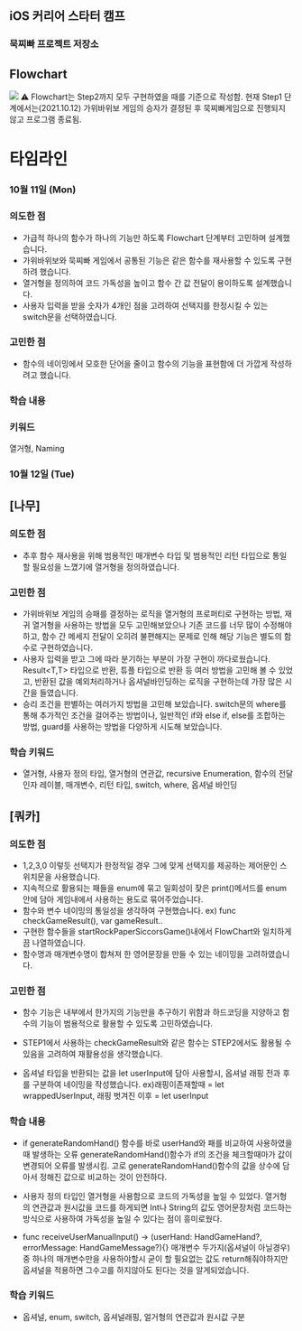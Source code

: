 ## iOS 커리어 스타터 캠프

### 묵찌빠 프로젝트 저장소

## Flowchart

![](https://i.imgur.com/LdRZ40O.png)
:warning:  Flowchart는 Step2까지 모두 구현하였을 때를 기준으로 작성함. 현재 Step1 단계에서는(2021.10.12) 가위바위보 게임의 승자가 결정된 후 묵찌빠게임으로 진행되지 않고 프로그램 종료됨.
# 타임라인 

### 10월 11일 (Mon)
### 의도한 점
- 가급적 하나의 함수가 하나의 기능만 하도록 Flowchart 단계부터 고민하며 설계했습니다.
- 가위바위보와 묵찌빠 게임에서 공통된 기능은 같은 함수를 재사용할 수 있도록 구현하려 했습니다.
- 열거형을 정의하여 코드 가독성을 높이고 함수 간 값 전달이 용이하도록 설계했습니다.
- 사용자 입력을 받을 숫자가 4개인 점을 고려하여 선택지를 한정시킬 수 있는 switch문을 선택하였습니다.


### 고민한 점
- 함수의 네이밍에서 모호한 단어을 줄이고 함수의 기능을 표현함에 더 가깝게 작성하려고 했습니다.

### 학습 내용
### 키워드
열거형, Naming

### 10월 12일 (Tue)

## [나무]
### 의도한 점
- 추후 함수 재사용을 위해 범용적인 매개변수 타입 및 범용적인 리턴 타입으로 통일할 필요성을 느꼈기에 열거형을 정의하였습니다.

### 고민한 점
- 가위바위보 게임의 승패를 결정하는 로직을 열거형의 프로퍼티로 구현하는 방법, 재귀 열거형을 사용하는 방법을 모두 고민해보았으나 기존 코드를 너무 많이 수정해야 하고, 함수 간 메세지 전달이 오히려 불편해지는 문제로 인해 해당 기능은 별도의 함수로 구현하였습니다.
- 사용자 입력을 받고 그에 따라 분기하는 부분이 가장 구현이 까다로웠습니다. Result<T,T> 타입으로 반환, 튜플 타입으로 반환 등 여러 방법을 고민해 볼 수 있었고, 반환된 값을 예외처리하거나 옵셔널바인딩하는 로직을 구현하는데 가장 많은 시간을 들였습니다. 
- 승리 조건을 판별하는 여러가지 방법을 고민해 보았습니다. switch문의 where를 통해 추가적인 조건을 걸어주는 방법이나, 일반적인 if와 else if, else를 조합하는 방법, guard를 사용하는 방법을 다양하게 시도해 보았습니다.
### 학습 키워드
- 열거형, 사용자 정의 타입, 열거형의 연관값, recursive Enumeration, 함수의 전달인자 레이블, 매개변수, 리턴 타입, switch, where, 옵셔널 바인딩




## [쿼카]
### 의도한 점
- 1,2,3,0 이렇듯 선택지가 한정적일 경우 그에 맞게 선택지를 제공하는 제어문인 스위치문을 사용했습니다.
- 지속적으로 활용되는 패들을 enum에 묶고 일회성이 잦은 print()메서드를 enum안에 담아 게임내에서 사용하는 용도로 묶어주었습니다.
- 함수와 변수 네이밍의 통일성을 생각하여 구현했습니다. ex) func checkGameResult(), var gameResult..
- 구현한 함수들을 startRockPaperSiccorsGame()내에서 FlowChart와 일치하게끔 나열하였습니다.
- 함수명과 매개변수명이 합쳐져 한 영어문장을 만들 수 있는 네이밍을 고려하였습니다.

### 고민한 점
- 함수 기능은 내부에서 한가지의 기능만을 추구하기 위함과 하드코딩을 지양하고 함수의 기능이 범용적으로 활용할 수 있도록 고민하였습니다.

- STEP1에서 사용하는 checkGameResult와 같은 함수는 STEP2에서도 활용될 수 있음을 고려하여 재활용성을 생각했습니다.

- 옵셔널 타입을 반환되는 값을 let userInput에 담아 사용할시, 옵셔널 래핑 전과 후를 구분하여 네이밍을 작성했습니다.
ex)래핑이존재할때 = let wrappedUserInput, 래핑 벗겨진 이후 = let userInput

### 학습 내용
- if generateRandomHand() 함수를 바로 userHand와 패를 비교하여 사용하였을때 발생하는 오류
generateRandomHand()함수가 if의 조건을 체크할때마가 값이 변경되어 오류를 발생시킴.
고로 generateRandomHand()함수의 값을 상수에 담아서 정해진 값으로 비교하는 것이 안전하다.

- 사용자 정의 타입인 열거형을 사용함으로 코드의 가독성을 높일 수 있었다.
열거형의 연관값과 원시값을 코드를 하게되면 Int나 String의 값도 영어문장처럼 코드하는 방식으로 사용하여 가독성을 높일 수 있다는 점이 흥미로웠다.

- func receiveUserManualInput() -> (userHand: HandGameHand?, errorMessage: HandGameMessage?){}
매개변수 두가지(옵셔널이 아닐경우)중 하나의 매개변수만을 사용하야할시 굳이 할 필요없는 값도 return해줘야하지만
옵셔널을 적용하면 그수고를 하지않아도 된다는 것을 알게되었습니다.

### 학습 키워드
- 옵셔널, enum, switch, 옵셔널래핑, 얼거형의 연관값과 원시값 구분
